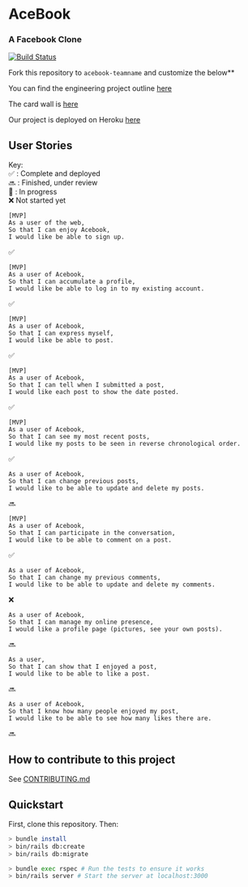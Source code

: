 # AceBook
### A Facebook Clone

[![Build Status](https://travis-ci.org/fabjab86/acebook-Team-and-a-half.svg?branch=master)](https://travis-ci.org/fabjab86/acebook-Team-and-a-half)

Fork this repository to `acebook-teamname` and customize
the below**

You can find the engineering project outline <a href="https://github.com/makersacademy/course/tree/master/engineering_projects/rails">here</a>

The card wall is <a href="https://trello.com/b/ArBRnnAK/acebook">here</a>

Our project is deployed on Heroku <a href ="https://murmuring-earth-81334.herokuapp.com/">here</a>

## User Stories
Key:  
:white_check_mark: : Complete and deployed  
:soon: : Finished, under review  
:construction: : In progress  
:x: Not started yet  

```
[MVP]
As a user of the web,  
So that I can enjoy Acebook,  
I would like be able to sign up.
```
:white_check_mark:

```
[MVP]
As a user of Acebook,  
So that I can accumulate a profile,  
I would like be able to log in to my existing account.
```
:white_check_mark:

```
[MVP]
As a user of Acebook,  
So that I can express myself,  
I would like be able to post.
```
:white_check_mark:

```
[MVP]
As a user of Acebook,
So that I can tell when I submitted a post,  
I would like each post to show the date posted.
```
:white_check_mark:

```
[MVP]
As a user of Acebook,  
So that I can see my most recent posts,  
I would like my posts to be seen in reverse chronological order.
```
:white_check_mark:

```
As a user of Acebook,
So that I can change previous posts,
I would like to be able to update and delete my posts.
```
:soon:

```
[MVP]
As a user of Acebook,
So that I can participate in the conversation,
I would like to be able to comment on a post.
```
:white_check_mark:

```
As a user of Acebook,
So that I can change my previous comments,
I would like to be able to update and delete my comments.
```
:x:

```
As a user of Acebook,  
So that I can manage my online presence,  
I would like a profile page (pictures, see your own posts).
```
:soon:

```
As a user,  
So that I can show that I enjoyed a post,  
I would like to be able to like a post.
```
:soon:

```
As a user of Acebook,  
So that I know how many people enjoyed my post,  
I would like to be able to see how many likes there are.
```
:soon:

## How to contribute to this project
See [CONTRIBUTING.md](CONTRIBUTING.md)

## Quickstart

First, clone this repository. Then:

```bash
> bundle install
> bin/rails db:create
> bin/rails db:migrate

> bundle exec rspec # Run the tests to ensure it works
> bin/rails server # Start the server at localhost:3000
```
